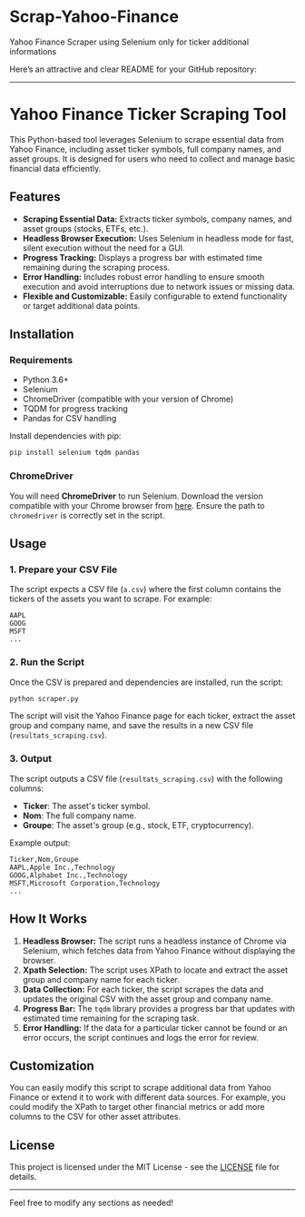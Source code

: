 # Scrap-Yahoo-Finance
Yahoo Finance Scraper using Selenium only for ticker additional informations


Here’s an attractive and clear README for your GitHub repository:

---

# Yahoo Finance Ticker Scraping Tool

This Python-based tool leverages Selenium to scrape essential data from Yahoo Finance, including asset ticker symbols, full company names, and asset groups. It is designed for users who need to collect and manage basic financial data efficiently.

## Features

- **Scraping Essential Data:** Extracts ticker symbols, company names, and asset groups (stocks, ETFs, etc.).
- **Headless Browser Execution:** Uses Selenium in headless mode for fast, silent execution without the need for a GUI.
- **Progress Tracking:** Displays a progress bar with estimated time remaining during the scraping process.
- **Error Handling:** Includes robust error handling to ensure smooth execution and avoid interruptions due to network issues or missing data.
- **Flexible and Customizable:** Easily configurable to extend functionality or target additional data points.

## Installation

### Requirements

- Python 3.6+
- Selenium
- ChromeDriver (compatible with your version of Chrome)
- TQDM for progress tracking
- Pandas for CSV handling

Install dependencies with pip:

```bash
pip install selenium tqdm pandas
```

### ChromeDriver

You will need **ChromeDriver** to run Selenium. Download the version compatible with your Chrome browser from [here](https://sites.google.com/a/chromium.org/chromedriver/downloads). Ensure the path to `chromedriver` is correctly set in the script.

## Usage

### 1. Prepare your CSV File

The script expects a CSV file (`a.csv`) where the first column contains the tickers of the assets you want to scrape. For example:

```csv
AAPL
GOOG
MSFT
...
```

### 2. Run the Script

Once the CSV is prepared and dependencies are installed, run the script:

```bash
python scraper.py
```

The script will visit the Yahoo Finance page for each ticker, extract the asset group and company name, and save the results in a new CSV file (`resultats_scraping.csv`).

### 3. Output

The script outputs a CSV file (`resultats_scraping.csv`) with the following columns:
- **Ticker**: The asset's ticker symbol.
- **Nom**: The full company name.
- **Groupe**: The asset's group (e.g., stock, ETF, cryptocurrency).

Example output:

```csv
Ticker,Nom,Groupe
AAPL,Apple Inc.,Technology
GOOG,Alphabet Inc.,Technology
MSFT,Microsoft Corporation,Technology
...
```

## How It Works

1. **Headless Browser:** The script runs a headless instance of Chrome via Selenium, which fetches data from Yahoo Finance without displaying the browser.
2. **Xpath Selection:** The script uses XPath to locate and extract the asset group and company name for each ticker.
3. **Data Collection:** For each ticker, the script scrapes the data and updates the original CSV with the asset group and company name.
4. **Progress Bar:** The `tqdm` library provides a progress bar that updates with estimated time remaining for the scraping task.
5. **Error Handling:** If the data for a particular ticker cannot be found or an error occurs, the script continues and logs the error for review.

## Customization

You can easily modify this script to scrape additional data from Yahoo Finance or extend it to work with different data sources. For example, you could modify the XPath to target other financial metrics or add more columns to the CSV for other asset attributes.

## License

This project is licensed under the MIT License - see the [LICENSE](LICENSE) file for details.

---

Feel free to modify any sections as needed!
